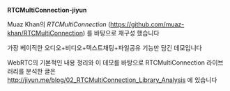 **RTCMultiConnection-jiyun**

Muaz Khan의 *RTCMultiConnection* (https://github.com/muaz-khan/RTCMultiConnection) 를 바탕으로 재구성 했습니다

가장 베이직한 오디오+비디오+텍스트채팅+파일공유 기능만 담긴 데모입니다

WebRTC의 기본적인 내용 정리와 이 데모를 바탕으로 RTCMultiConnection 라이브러리를 분석한 글은 http://jiyun.me/blog/02_RTCMultiConnection_Library_Analysis 에 있습니다